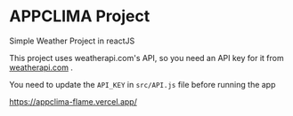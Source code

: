 # APPCLIMA Project

Simple Weather Project in reactJS

This project uses weatherapi.com's API, so you need an API key for it from [weatherapi.com](https://www.weatherapi.com) .

You need to update the `API_KEY` in `src/API.js` file before running the app

https://appclima-flame.vercel.app/
